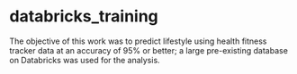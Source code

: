 # databricks_training

The objective of this work was to predict lifestyle using health fitness tracker data at an accuracy of 95% or better; a large pre-existing database on Databricks was used for the analysis.
